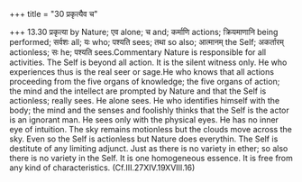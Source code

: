 +++
title = "30 प्रकृत्यैव च"

+++
13.30 प्रकृत्या by Nature; एव alone; च and; कर्माणि actions; क्रियमाणानि
being performed; सर्वशः all; यः who; पश्यति sees; तथा so also; आत्मानम्
the Self; अकर्तारम् actionless; सः he; पश्यति sees.Commentary Nature is
responsible for all activities. The Self is beyond all action. It is the
silent witness only. He who experiences thus is the real seer or sage.He
who knows that all actions proceeding from the five organs of knowledge;
the five organs of action; the mind and the intellect are prompted by
Nature and that the Self is actionless; really sees. He alone sees. He
who identifies himself with the body; the mind and the senses and
foolishly thinks that the Self is the actor is an ignorant man. He sees
only with the physical eyes. He has no inner eye of intuition. The sky
remains motionless but the clouds move across the sky. Even so the Self
is actionless but Nature does everythin. The Self is destitute of any
limiting adjunct. Just as there is no variety in ether; so also there is
no variety in the Self. It is one homogeneous essence. It is free from
any kind of characteristics. (Cf.III.27XIV.19XVIII.16)
